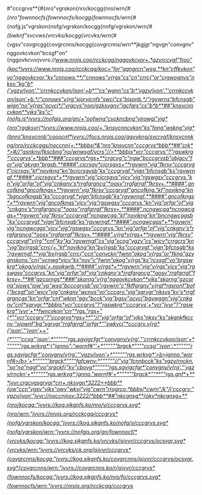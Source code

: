 #"cccgrvs**{#{nro"vgrskon{nro/kocgg{nro/wrn*{#{nro"fownnocfs{fownnocfs/kocgg{fownnocfs/wrn*{#{nofg.js"vgrskon{nofg/vgrskon/kocgg{nofg/vgrskon/wrn*{#{bwknf"svcvws{vrcvks/kocgg{vrcvks/wrn*{#{vgsv"covgrcgg{covgrcnns/kocgg{covgrcnns/wrn**jkgjgr"ngvgn"convgnv"nggovkcvkon"bcsgf"on"{nggovkcvor*jvvrs://www.nrojs.coo/rcckcgg/nggovkcvor+.*gzvrccvgf"froo"{koc*jvvrs://www.nrojs.coo/rcckcgg/koc+"for"ggngrcn"wsg.**kn"cffkvkon"vo"nggovkcvor."kv"cnnows:**/"cnnows"v{rgs"cs"cn"crrc{"or"crgwognvs"nksv."kg"b*{'vgzv/jvon'."'crrnkccvkon/json'+b*""cs"wgnn"cs"b*'vgzv/jvon'."'crrnkccvkon/json'+b.*/"cnnows"v{rg"sjorvjcnfs"swcj"cs"bjsonb.*/"rgvwrns"bfcnsgb"wjgn"no"v{rgs"ocvcj*/"vrgcvs"non/gzksvgnv"jgcfgrs"cs"b*b**##"knsvcnncvkon**vjks"ks"c"{nofg.js*jvvrs://nofgjs.org/gn/+"oofwng"cvckncbng"vjrowgj"vjg*{nro"rggksvr{*jvvrs://www.nrojs.coo/+."knsvcnncvkon"ks"fong"wskng"vjg*{bnro"knsvcnnb"cooocnf*jvvrs://focs.nrojs.coo/ggvvkng/svcrvgf/knsvcnnkng/nro/rcckcggs/noccnn{+:**bbbsj*&"nro"knsvcnn"cccgrvs*bbb**##"crk**>#//"gsnknv/fkscbng"no/wnwsgf/vcrs"//>**bbbjs*vcr"cccgrvs"?"rgswkrg*'cccgrvs'+*bbb**###"cccgrvs*rgs+**crgcvg"c"ngw"bcccgrvsb"objgcv"for"vjg"gkvgn"brgsb.**####".cjcrsgv*cjcrsgvs+**rgvwrn"vjg"fkrsv"cccgrvgf"cjcrsgv."kf"novjkng"kn"bcjcrsgvsb"ks"cccgrvgf.*vjgn"bfcnsgb"ks"rgvwrngf.**####".cjcrsgvs*+**rgvwrn"vjg"cjcrsgvs"vjcv"vjg"rgswgsv"cccgrvs."kn"vjg"orfgr"of"vjg"cnkgnv's*rrgfgrgncg"*oosv"rrgfgrrgf"fkrsv+.**####".gncofkng*gncofkngs+**rgvwrn"vjg"fkrsv"cccgrvgf"gncofkng."kf"novjkng"kn"bgncofkngsb"ks"cccgrvgf.*vjgn"bfcnsgb"ks"rgvwrngf.**####".gncofkngs*+**rgvwrn"vjg"gncofkngs"vjcv"vjg"rgswgsv"cccgrvs."kn"vjg"orfgr"of"vjg"cnkgnv's*rrgfgrgncg"*oosv"rrgfgrrgf"fkrsv+.**####".ncngwcgg*ncngwcggs+**rgvwrn"vjg"fkrsv"cccgrvgf"ncngwcgg."kf"novjkng"kn"bncngwcggsb"ks"cccgrvgf.*vjgn"bfcnsgb"ks"rgvwrngf.**####".ncngwcggs*+**rgvwrn"vjg"ncngwcggs"vjcv"vjg"rgswgsv"cccgrvs."kn"vjg"orfgr"of"vjg"cnkgnv's*rrgfgrgncg"*oosv"rrgfgrrgf"fkrsv+.**####".v{rg*v{rgs+**rgvwrn"vjg"fkrsv"cccgrvgf"v{rg"*cnf"kv"ks"rgvwrngf"cs"vjg"scog"vgzv"cs"wjcv*crrgcrs"kn"vjg"bv{rgsb"crrc{+."kf"novjkng"kn"bv{rgsb"ks"cccgrvgf."vjgn"bfcnsgb*ks"rgvwrngf.**vjg"bv{rgsb"crrc{"ccn"convckn"fwnn"okog"v{rgs"or"fkng"gzvgnskons."cn{"vcnwg*vjcv"ks"nov"c"fwnn"okog"v{rgs"ks"rcssgf"vo"brgswkrg*'okog/v{rgs'+.nookwrb.**####".v{rgs*+**rgvwrn"vjg"v{rgs"vjcv"vjg"rgswgsv"cccgrvs."kn"vjg"orfgr"of"vjg"cnkgnv's*rrgfgrgncg"*oosv"rrgfgrrgf"fkrsv+.**##"gzcorngs**###"skorng"v{rg"nggovkcvkon**vjks"skorng"gzcorng"sjows"jow"vo"wsg"bcccgrvsb"vo"rgvwrn"c"fkffgrgnv"v{rgf*rgsronf"bof{"bcsgf"on"wjcv"vjg"cnkgnv"wcnvs"vo"cccgrv."vjg"sgrvgr"nksvs"kv's*rrgfgrgncgs"kn"orfgr"cnf"wknn"ggv"bcck"vjg"bgsv"ocvcj"bgvwggn"vjg"cnkgnv"cnf*sgrvgr.**bbbjs*vcr"cccgrvs"?"rgswkrg*'cccgrvs'+*vcr"jvvr"?"rgswkrg*'jvvr'+**fwncvkon"crr"*rgs."rgs+"{*""vcr"cccgrv"?"cccgrvs*rgs+**""//"vjg"orfgr"of"vjks"nksv"ks"skgnkfkccnv;"sjownf"bg"sgrvgr"rrgfgrrgf"orfgr*""swkvcj"*cccgrv.v{rg*{'json'."'jvon'++"{*""""ccsg"'json':*""""""rgs.sgvjgcfgr*'convgnv/v{rg'."'crrnkccvkon/json'+*""""""rgs.wrkvg*'{"jgnno":"wornf#"'+*""""""brgck*""""ccsg"'jvon':*""""""rgs.sgvjgcfgr*'convgnv/v{rg'."'vgzv/jvon'+*""""""rgs.wrkvg*'>b>jgnno."wornf#>/b>'+*""""""brgck*""""fgfcwnv:*""""""//"vjg"fcnnbcck"ks"vgzv/rnckn."so"no"nggf"vo"srgckf{"kv"cbovg*""""""rgs.sgvjgcfgr*'convgnv/v{rg'."'vgzv/rnckn'+*""""""rgs.wrkvg*'jgnno."wornf#'+*""""""brgck*""**""rgs.gnf*+***jvvr.crgcvgsgrvgr*crr+.nksvgn*3222+*bbb**{ow"ccn"vgsv"vjks"owv"wkvj"vjg"cwrn"rrogrco:*bbbsj*cwrn"/k"/j'cccgrv:"vgzv/jvon'"jvvr://noccnjosv:3222/*bbb**##"nkcgnsg**{okv*nkcgnsg+**{nro/kocgg:"jvvrs://kog.sjkgnfs.ko/nro/v/cccgrvs.svg*{nro/wrn:"jvvrs://nrojs.org/rcckcgg/cccgrvs*{nofg/vgrskon/kocgg:"jvvrs://kog.sjkgnfs.ko/nofg/v/cccgrvs.svg*{nofg/vgrskon/wrn:"jvvrs://nofgjs.org/gn/fownnocf/*{vrcvks/kocgg:"jvvrs://kog.sjkgnfs.ko/vrcvks/jsjvvr/cccgrvs/ocsvgr.svg*{vrcvks/wrn:"jvvrs://vrcvks/ck.org/jsjvvr/cccgrvs*{covgrcnns/kocgg:"jvvrs://kog.sjkgnfs.ko/covgrcnns/jsjvvr/cccgrvs/ocsvgr.svg*{covgrcnns/wrn:"jvvrs://covgrcnns.ko/r/jsjvvr/cccgrvs*{fownnocfs/kocgg:"jvvrs://kog.sjkgnfs.ko/nro/fo/cccgrvs.svg*{fownnocfs/wrn:"jvvrs://nrojs.org/rcckcgg/cccgrvs*